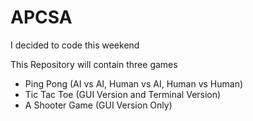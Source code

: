 # APCSA
I decided to code this weekend

This Repository will contain three games
 - Ping Pong (AI vs AI, Human vs AI, Human vs Human)
 - Tic Tac Toe (GUI Version and Terminal Version)
 - A Shooter Game (GUI Version Only)
